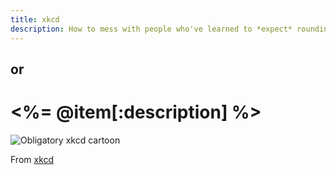```yaml
--- 
title: xkcd
description: How to mess with people who've learned to *expect* rounding errors in floating-point math.
---
```


or
--

<%= @item[:description] %>
====================

![Obligatory xkcd cartoon](http://imgs.xkcd.com/comics/e_to_the_pi_minus_pi.png "Obligatory xkcd cartoon")

From [xkcd](http://www.xkcd.com/217/)
